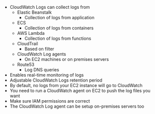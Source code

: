 - CloudWatch Logs can collect logs from
	- Elastic Beanstalk
		- Collection of logs from application
	- ECS
		- Collection of logs from containers
	- AWS Lambda
		- Collection of logs from functions
	- CloudTrail
		- Based on filter
	- CloudWatch Log agents
		- On EC2 machines or on premises servers
	- Route53
		- Log DNS queries
- Enables real-time monitoring of logs
- Adjustable CloudWatch Logs retention period
- By default, no logs from your EC2 instance will go to CloudWatch
- You need to run a CloudWatch agent on EC2 to push the log files you want
- Make sure IAM permissions are correct
- The CloudWatch Log agent can be setup on-premises servers too